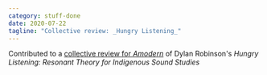 ```yaml
---
category: stuff-done
date: 2020-07-22
tagline: "Collective review: _Hungry Listening_"
---
```


Contributed to a [collective review for _Amodern_](https://amodern.net/article/sensate-sovereignty/) of Dylan Robinson's _Hungry Listening: Resonant Theory for Indigenous Sound Studies_
